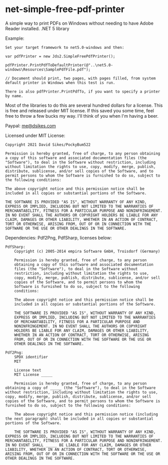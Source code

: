 # net-simple-free-pdf-printer
A simple way to print PDFs on Windows without needing to have Adobe Reader installed. .NET 5 library

Example:

    Set your target framework to net5.0-windows and then:

    var pdfPrinter = new Jds2.SimpleFreePdfPrinter();
                
    pdfPrinter.PrintPdfToDefaultPrinter(@"..\net5.0-windows\Resources\SamplePdfFile.pdf");
                
    // Document should print, two pages, with pages filled, from system default printer in Windows when this test is run.

    There is also pdfPrinter.PrintPdfTo, if you want to specify a printer by name.

Most of the libraries to do this are several hundred dollars for a license. This is free and released under MIT license. If this saved you some time, feel free to throw a few bucks my way. I'll think of you when I'm having a beer.

Paypal: me@dsikes.com

Licensed under MIT License:
    
    Copyright 2021 David Sikes/PockyBum522

    Permission is hereby granted, free of charge, to any person obtaining a copy of this software and associated documentation files (the "Software"), to deal in the Software without restriction, including without limitation the rights to use, copy, modify, merge, publish, distribute, sublicense, and/or sell copies of the Software, and to permit persons to whom the Software is furnished to do so, subject to the following conditions:

    The above copyright notice and this permission notice shall be included in all copies or substantial portions of the Software.

    THE SOFTWARE IS PROVIDED "AS IS", WITHOUT WARRANTY OF ANY KIND, EXPRESS OR IMPLIED, INCLUDING BUT NOT LIMITED TO THE WARRANTIES OF MERCHANTABILITY, FITNESS FOR A PARTICULAR PURPOSE AND NONINFRINGEMENT. IN NO EVENT SHALL THE AUTHORS OR COPYRIGHT HOLDERS BE LIABLE FOR ANY CLAIM, DAMAGES OR OTHER LIABILITY, WHETHER IN AN ACTION OF CONTRACT, TORT OR OTHERWISE, ARISING FROM, OUT OF OR IN CONNECTION WITH THE SOFTWARE OR THE USE OR OTHER DEALINGS IN THE SOFTWARE.

Dependencies: Pdf2Png, PdfSharp, licenses below:

    PdfSharp:
        Copyright (c) 2005-2014 empira Software GmbH, Troisdorf (Germany)

        Permission is hereby granted, free of charge, to any person
        obtaining a copy of this software and associated documentation
        files (the "Software"), to deal in the Software without
        restriction, including without limitation the rights to use,
        copy, modify, merge, publish, distribute, sublicense, and/or sell
        copies of the Software, and to permit persons to whom the
        Software is furnished to do so, subject to the following
        conditions:

        The above copyright notice and this permission notice shall be
        included in all copies or substantial portions of the Software.

        THE SOFTWARE IS PROVIDED "AS IS", WITHOUT WARRANTY OF ANY KIND,
        EXPRESS OR IMPLIED, INCLUDING BUT NOT LIMITED TO THE WARRANTIES
        OF MERCHANTABILITY, FITNESS FOR A PARTICULAR PURPOSE AND
        NONINFRINGEMENT. IN NO EVENT SHALL THE AUTHORS OR COPYRIGHT
        HOLDERS BE LIABLE FOR ANY CLAIM, DAMAGES OR OTHER LIABILITY,
        WHETHER IN AN ACTION OF CONTRACT, TORT OR OTHERWISE, ARISING
        FROM, OUT OF OR IN CONNECTION WITH THE SOFTWARE OR THE USE OR
        OTHER DEALINGS IN THE SOFTWARE.

    Pdf2Png:
        SPDX identifier
        MIT

        License text
        MIT License _____

        Permission is hereby granted, free of charge, to any person obtaining a copy of _____ (the "Software"), to deal in the Software without restriction, including without limitation the rights to use, copy, modify, merge, publish, distribute, sublicense, and/or sell copies of the Software, and to permit persons to whom the Software is furnished to do so, subject to the following conditions:

        The above copyright notice and this permission notice (including the next paragraph) shall be included in all copies or substantial portions of the Software.

        THE SOFTWARE IS PROVIDED "AS IS", WITHOUT WARRANTY OF ANY KIND, EXPRESS OR IMPLIED, INCLUDING BUT NOT LIMITED TO THE WARRANTIES OF MERCHANTABILITY, FITNESS FOR A PARTICULAR PURPOSE AND NONINFRINGEMENT. IN NO EVENT SHALL _____ BE LIABLE FOR ANY CLAIM, DAMAGES OR OTHER LIABILITY, WHETHER IN AN ACTION OF CONTRACT, TORT OR OTHERWISE, ARISING FROM, OUT OF OR IN CONNECTION WITH THE SOFTWARE OR THE USE OR OTHER DEALINGS IN THE SOFTWARE.
